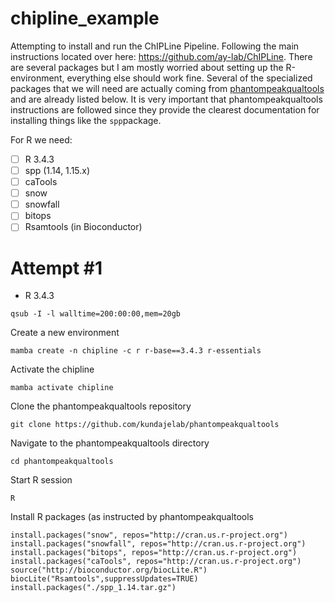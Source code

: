 # chipline_example
Attempting to install and run the ChIPLine Pipeline. Following the main instructions located over here: https://github.com/ay-lab/ChIPLine. There are several packages but I am mostly worried about setting up the R-environment, everything else should work fine. Several of the specialized packages that we will need are actually coming from [phantompeakqualtools](https://github.com/kundajelab/phantompeakqualtools) and are already listed below. It is very important that phantompeakqualtools instructions are followed since they provide the clearest documentation for installing things like the `spp`package.

For R we need:
- [ ] R 3.4.3
- [ ] spp (1.14, 1.15.x)
- [ ] caTools
- [ ] snow
- [ ] snowfall
- [ ] bitops
- [ ] Rsamtools (in Bioconductor)

# Attempt #1 
- R 3.4.3

```
qsub -I -l walltime=200:00:00,mem=20gb
```

Create a new environment
```
mamba create -n chipline -c r r-base==3.4.3 r-essentials
```

Activate the chipline 
```
mamba activate chipline
```

Clone the phantompeakqualtools repository
```
git clone https://github.com/kundajelab/phantompeakqualtools
```

Navigate to the phantompeakqualtools directory
```
cd phantompeakqualtools
```

Start R session
```
R
```

Install R packages (as instructed by phantompeakqualtools
```
install.packages("snow", repos="http://cran.us.r-project.org")
install.packages("snowfall", repos="http://cran.us.r-project.org")
install.packages("bitops", repos="http://cran.us.r-project.org")
install.packages("caTools", repos="http://cran.us.r-project.org")
source("http://bioconductor.org/biocLite.R")
biocLite("Rsamtools",suppressUpdates=TRUE)
install.packages("./spp_1.14.tar.gz")
```
